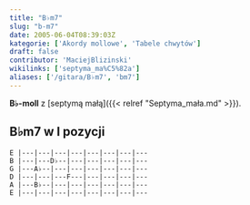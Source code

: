 ```yaml
---
title: "B♭m7"
slug: "b-m7"
date: 2005-06-04T08:39:03Z
kategorie: ['Akordy mollowe', 'Tabele chwytów']
draft: false
contributor: 'MaciejBlizinski'
wikilinks: ['septyma_ma%C5%82a']
aliases: ['/gitara/B♭m7', 'bm7']
---
```

**B♭-moll** z [septymą małą]({{< relref "Septyma_mała.md" >}}).

## B♭m7 w I pozycji


```
E |---|---|---|---|---|---|---|---
B |---|---D♭--|---|---|---|---|---
G |---A♭--|---|---|---|---|---|---
D |---|---|---F---|---|---|---|---
A |---B♭--|---|---|---|---|---|---
E |---|---|---|---|---|---|---|---
```



